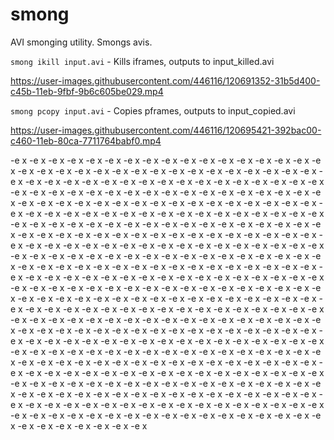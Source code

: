 # smong
AVI smonging utility. Smongs avis.

`smong ikill input.avi` - Kills iframes, outputs to input_killed.avi

https://user-images.githubusercontent.com/446116/120691352-31b5d400-c45b-11eb-9fbf-9b6c605be029.mp4


`smong pcopy input.avi` - Copies pframes, outputs to input_copied.avi

https://user-images.githubusercontent.com/446116/120695421-392bac00-c460-11eb-80ca-7711764babf0.mp4

-e x
-e x
-e x
-e x
-e x
-e x
-e x
-e x
-e x
-e x
-e x
-e x
-e x
-e x
-e x
-e x
-e x
-e x
-e x
-e x
-e x
-e x
-e x
-e x
-e x
-e x
-e x
-e x
-e x
-e x
-e x
-e x
-e x
-e x
-e x
-e x
-e x
-e x
-e x
-e x
-e x
-e x
-e x
-e x
-e x
-e x
-e x
-e x
-e x
-e x
-e x
-e x
-e x
-e x
-e x
-e x
-e x
-e x
-e x
-e x
-e x
-e x
-e x
-e x
-e x
-e x
-e x
-e x
-e x
-e x
-e x
-e x
-e x
-e x
-e x
-e x
-e x
-e x
-e x
-e x
-e x
-e x
-e x
-e x
-e x
-e x
-e x
-e x
-e x
-e x
-e x
-e x
-e x
-e x
-e x
-e x
-e x
-e x
-e x
-e x
-e x
-e x
-e x
-e x
-e x
-e x
-e x
-e x
-e x
-e x
-e x
-e x
-e x
-e x
-e x
-e x
-e x
-e x
-e x
-e x
-e x
-e x
-e x
-e x
-e x
-e x
-e x
-e x
-e x
-e x
-e x
-e x
-e x
-e x
-e x
-e x
-e x
-e x
-e x
-e x
-e x
-e x
-e x
-e x
-e x
-e x
-e x
-e x
-e x
-e x
-e x
-e x
-e x
-e x
-e x
-e x
-e x
-e x
-e x
-e x
-e x
-e x
-e x
-e x
-e x
-e x
-e x
-e x
-e x
-e x
-e x
-e x
-e x
-e x
-e x
-e x
-e x
-e x
-e x
-e x
-e x
-e x
-e x
-e x
-e x
-e x
-e x
-e x
-e x
-e x
-e x
-e x
-e x
-e x
-e x
-e x
-e x
-e x
-e x
-e x
-e x
-e x
-e x
-e x
-e x
-e x
-e x
-e x
-e x
-e x
-e x
-e x
-e x
-e x
-e x
-e x
-e x
-e x
-e x
-e x
-e x
-e x
-e x
-e x
-e x
-e x
-e x
-e x
-e x
-e x
-e x
-e x
-e x
-e x
-e x
-e x
-e x
-e x
-e x
-e x
-e x
-e x
-e x
-e x
-e x
-e x
-e x
-e x
-e x
-e x
-e x
-e x
-e x
-e x
-e x
-e x
-e x
-e x
-e x
-e x
-e x
-e x
-e x
-e x
-e x
-e x
-e x
-e x
-e x
-e x
-e x
-e x
-e x
-e x
-e x
-e x
-e x
-e x
-e x
-e x
-e x
-e x
-e x
-e x
-e x
-e x
-e x
-e x
-e x
-e x
-e x
-e x
-e x
-e x
-e x
-e x
-e x
-e x
-e x
-e x
-e x
-e x
-e x
-e x
-e x
-e x
-e x
-e x
-e x
-e x
-e x
-e x
-e x
-e x
-e x
-e x
-e x
-e x
-e x
-e x
-e x
-e x
-e x
-e x
-e x
-e x
-e x
-e x
-e x
-e x
-e x
-e x
-e x
-e x
-e x
-e x
-e x
-e x
-e x
-e x
-e x
-e x
-e x
-e x
-e x
-e x
-e x
-e x
-e x
-e x
-e x
-e x
-e x
-e x
-e x
-e x
-e x
-e x
-e x
-e x
-e x
-e x
-e x
-e x
-e x
-e x
-e x
-e x
-e x
-e x
-e x
-e x
-e x
-e x
-e x
-e x
-e x
-e x
-e x
-e x
-e x
-e x
-e x
-e x
-e x
-e x
-e x
-e x
-e x
-e x
-e x
-e x
-e x
-e x
-e x
-e x
-e x
-e x
-e x
-e x
-e x
-e x
-e x
-e x
-e x
-e x
-e x
-e x
-e x
-e x
-e x
-e x
-e x
-e x
-e x
-e x
-e x
-e x
-e x
-e x
-e x
-e x
-e x
-e x
